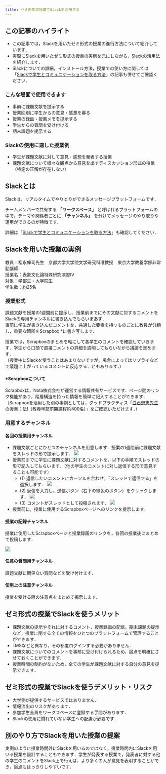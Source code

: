 ```yaml
---
title: ゼミ形式の授業でSlackを活用する
---
```


## この記事のハイライト

* この記事では，Slackを用いたゼミ形式の授業の進行方法について紹介しています．
* 実際にSlackを用いたゼミ形式の授業の実例を元にしながら，Slackの活用法を紹介します．
* Slackについての詳細，インストール方法，授業での使い方に関しては「[Slackで学生とコミュニケーションを取る方法](/articles/slack-communication)」の記事も併せてご確認ください．

### こんな場面で使用できます

*   事前に課題文献を提示する
*   授業回別に学生からの意見・感想を募る
*   授業の録画・授業メモを提示する
*   学生からの質問を受け付ける
*   期末課題を提示する

### Slackの使用に適した授業例

*   学生が課題文献に対して意見・感想を発表する授業
*   課題文献について様々な観点から意見を出すディスカッション形式の授業（特定の正解が存在しない）

## Slackとは

Slackは，リアルタイムでやりとりができるメッセージプラットフォームです．

チームメンバーで共有する **「ワークスペース」** と呼ばれるプラットフォームの中で，テーマや関係者ごとに **「チャンネル」** を分けてメッセージのやり取りや運用ができるのが特徴です．

詳細は「[Slackで学生とコミュニケーションを取る方法](/articles/slack-communication)」も確認してください．

## Slackを用いた授業の実例

教員：松永伸司先生　京都大学大学院文学研究科准教授　東京大学教養学部非常勤講師<br>
授業名：表象文化論特殊研究演習Ⅳ<br>
対象：学部生・大学院生<br>
学生数：約25名

### 授業形式

課題文献を授業の1週間前に提示し，授業前までにその文献に対するコメントをSlackの専用チャンネルに書き込んでもらいまあす．  
事前に学生が書き込んだコメントを，共通した要素を持つものごとに教員が分類し，重要な箇所をScrapbox \*に書き写します．

授業では，Scrapboxのまとめを軸にして各学生のコメントを確認していきます．学生から口頭で直接コメントの詳細を説明してもらいながら議論を進めます．  
（授業中にSlackを使うことはあまりないですが，場合によってはリプライなどで議題に上がっているコメントに反応することもあります．）

#### \*Scrapboxについて

Scrapboxは，Nota株式会社が運営する情報共有サービスです．ページ間のリンク機能があり，階層構造を持った情報を簡単に記入することができます．（Scrapboxを活用した別の事例としては，グッドプラクティス「[白石忠志先生の授業：法Ⅰ（教養学部前期課程約400名）](/good-practice/interview/shiraishi)」をご確認いただけます．）

<!--- Scrapboxのマニュアル記事にリンクを貼るとよいかもしれません --->

### 用意するチャンネル

#### 各回の授業用チャンネル

* 課題文献ごとにひとつのチャンネルを用意します．授業の1週間前に課題文献をスレッドの形で提示します． <img src="001.png" class="medium">
* 授業前までに学生に課題文献に対するコメントを，以下の手順でスレッドの形で記入してもらいます．（他の学生のコメントに対し返信する形で意見することも可能です）
    * (1) 返信したいコメントにカーソルを合わせ，「スレッドで返信する」を選択します． <img src="003.png" class="medium">
    * (2) 返信を入力し，送信ボタン（右下の緑色のボタン）をクリックします． <img src="004.png" class="medium">
    * (3) コメントがスレッドとして投稿されます． <img src="005.png" class="medium">
* 授業前に，授業に使用するScrapboxページへのリンクを提示します．

<!--- ここの画像が大きいため、ここのリストの構造が分かりにくく、全体の中のどの箇所にいるのか分からなくなりやすい気がします。例えば、コメントをつける手順を別のページで説明するか、展開ボタンをつけて折りたためるようにするとかどうでしょう？--->

#### 授業の記録チャンネル

授業に使用したScrapboxページと授業録画のリンクを，各回の授業後にまとめて投稿します．

<img src="006.png" class="medium">

#### 任意の質問用チャンネル

課題文献に関係ない質問などを受け付けます．

#### 使用上の注意チャンネル

授業を受ける際の注意点をまとめて掲示します．

## ゼミ形式の授業でSlackを使うメリット

*   課題文献の提示やそれに対するコメント，授業録画の配信，期末課題の提示など，授業に関する全ての情報をひとつのプラットフォームで管理することができます．
*   LMSなどと異なり，その都度ログインする必要がありません．
*   課題文献についてのコメントを事前に受け付けられるため，論点を明確にさせておくことができます．
*   授業時間の制約がないため，全ての学生が課題文献に対する自分の意見を提示できます．

## ゼミ形式の授業でSlackを使うデメリット・リスク

*   大学側が提供するサービスではありません．
*   情報流出のリスクがあります．
*   参加学生全員をワークスペースに登録する手間があります．
*   Slackの使用に慣れていない学生への配慮が必要です．

## 別のやり方でSlackを用いた授業の提案

実例のように授業時間外にSlackを用いるのではなく，授業時間内にSlackを用いる授業を設計することもできます．学生が発表する授業で，発表者に対する他の学生のコメントをSlack上で行えば，より多くの人が意見を表明することができ，論点もはっきりしやすいです．

